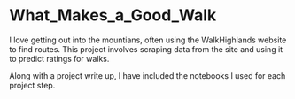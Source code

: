 # What_Makes_a_Good_Walk

I love getting out into the mountians, often using the WalkHighlands website to find routes. 
This project involves scraping data from the site and using it to predict ratings for walks. 

Along with a project write up, I have included the notebooks I used for each project step.
